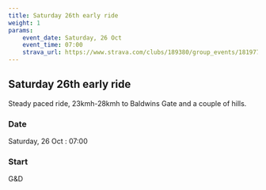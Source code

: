 ```yaml
---
title: Saturday 26th early ride
weight: 1
params:
    event_date: Saturday, 26 Oct
    event_time: 07:00
    strava_url: https://www.strava.com/clubs/189380/group_events/1819774
---
```


## Saturday 26th early ride 

Steady paced ride, 23kmh-28kmh to Baldwins Gate and a couple of hills.

### Date

Saturday, 26 Oct : 07:00

### Start

G&amp;D


